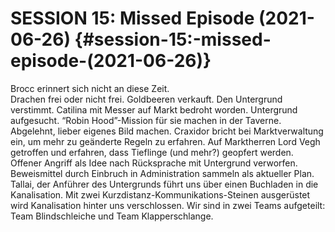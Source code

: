 # **SESSION 15: Missed Episode	(2021-06-26)** {#session-15:-missed-episode-(2021-06-26)}

Brocc erinnert sich nicht an diese Zeit.  
Drachen frei oder nicht frei. Goldbeeren verkauft. Den Untergrund verstimmt. Catilina mit Messer auf Markt bedroht worden. Untergrund aufgesucht. “Robin Hood”-Mission für sie machen in der Taverne. Abgelehnt, lieber eigenes Bild machen. Craxidor bricht bei Marktverwaltung ein, um mehr zu geänderte Regeln zu erfahren. Auf Marktherren Lord Vegh getroffen und erfahren, dass Tieflinge (und mehr?) geopfert werden. Offener Angriff als Idee nach Rücksprache mit Untergrund verworfen. Beweismittel durch Einbruch in Administration sammeln als aktueller Plan. Tallai, der Anführer des Untergrunds führt uns über einen Buchladen in die Kanalisation. Mit zwei Kurzdistanz-Kommunikations-Steinen ausgerüstet wird Kanalisation hinter uns verschlossen. Wir sind in zwei Teams aufgeteilt: Team Blindschleiche und Team Klapperschlange.
